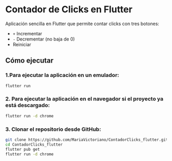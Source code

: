 # Contador de Clicks en Flutter

Aplicación sencilla en Flutter que permite contar clicks con tres botones:

- `+` Incrementar  
- `-` Decrementar (no baja de 0)  
-  Reiniciar  

## Cómo ejecutar

### 1.Para ejecutar la aplicación en un emulador:
```bash
flutter run
```
### 2. Para ejecutar la aplicación en el navegador si el proyecto ya está descargado:

```bash
flutter run -d chrome
```

### 3. Clonar el repositorio desde GitHub:

```bash
git clone https://github.com/MariaVictoriano/ContadorClicks_flutter.git
cd ContadorClicks_flutter
flutter pub get
flutter run -d chrome
```
